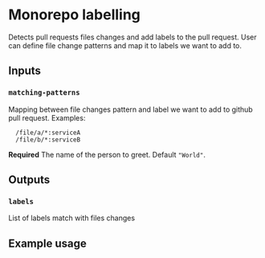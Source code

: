# Monorepo labelling

Detects pull requests files changes and add labels to the pull request. User can define file change patterns and map it to labels we want to add to.

## Inputs

### `matching-patterns`

Mapping between file changes pattern and label we want to add to github pull request. Examples:

      /file/a/*:serviceA
      /file/b/*:serviceB

**Required** The name of the person to greet. Default `"World"`.

## Outputs

### `labels`

List of labels match with files changes

## Example usage

```yaml
```
